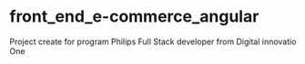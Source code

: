 # front_end_e-commerce_angular
Project create for program Philips Full Stack developer from Digital innovatio One
